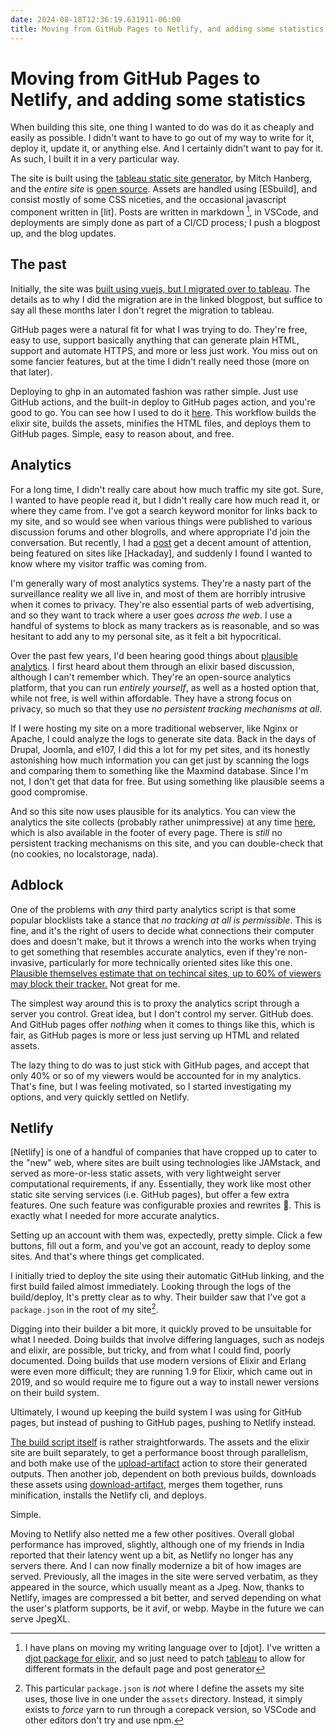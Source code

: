 ```yaml
---
date: 2024-08-18T12:36:19.631911-06:00
title: Moving from GitHub Pages to Netlify, and adding some statistics
---
```


# Moving from GitHub Pages to Netlify, and adding some statistics

When building this site, one thing I wanted to do was do it as cheaply and easily as possible. I didn't want to have to go out of my way to write for it, deploy it, update it, or anything else. And I certainly didn't want to pay for it. As such, I built it in a very particular way.

The site is built using the [tableau static site generator][tableau], by Mitch Hanberg, and the _entire site_ is [open source][gh]. Assets are handled using [ESbuild], and consist mostly of some CSS niceties, and the occasional javascript component written in [lit]. Posts are written in markdown [^1], in VSCode, and deployments are simply done as part of a CI/CD process; I push a blogpost up, and the blog updates.

[^1]: I have plans on moving my writing language over to [djot]. I've written a [djot package for elixir][xdjot], and so just need to patch [tableau] to allow for different formats in the default page and post generator

## The past

Initially, the site was [built using vuejs, but I migrated over to tableau](/blog/2023-11-14-migrating-to-tableau-ssg/). The details as to why I did the migration are in the linked blogpost, but suffice to say all these months later I don't regret the migration to tableau.

GitHub pages were a natural fit for what I was trying to do. They're free, easy to use, support basically anything that can generate plain HTML, support and automate HTTPS, and more or less just work. You miss out on some fancier features, but at the time I didn't really need those (more on that later).

Deploying to ghp in an automated fashion was rather simple. Just use GitHub actions, and the built-in deploy to GitHub pages action, and you're good to go. You can see how I used to do it [here](https://github.com/paradox460/pdx.su/blob/117a0c6fd35f160a5ec0a9702555d952078669c9/.github/workflows/ssg.yml). This workflow builds the elixir site, builds the assets, minifies the HTML files, and deploys them to GitHub pages. Simple, easy to reason about, and free.

## Analytics

For a long time, I didn't really care about how much traffic my site got. Sure, I wanted to have people read it, but I didn't really care how much read it, or where they came from. I've got a search keyword monitor for links back to my site, and so would see when various things were published to various discussion forums and other blogrolls, and where appropriate I'd join the conversation. But recently, I had a [post](/blog/2024-03-17-reading-my-electric-meter-with-rtlsdr/) get a decent amount of attention, being featured on sites like [Hackaday], and suddenly I found I wanted to know where my visitor traffic was coming from.

I'm generally wary of most analytics systems. They're a nasty part of the surveillance reality we all live in, and most of them are horribly intrusive when it comes to privacy. They're also essential parts of web advertising, and so they want to track where a user goes _across the web_. I use a handful of systems to block as many trackers as is reasonable, and so was hesitant to add any to my personal site, as it felt a bit hypocritical.

Over the past few years, I'd been hearing good things about [plausible analytics][plausible]. I first heard about them through an elixir based discussion, although I can't remember which. They're an open-source analytics platform, that you can run _entirely yourself_, as well as a hosted option that, while not free, is well within affordable. They have a strong focus on privacy, so much so that they use _no persistent tracking mechanisms at all_.

If I were hosting my site on a more traditional webserver, like Nginx or Apache, I could analyze the logs to generate site data. Back in the days of Drupal, Joomla, and e107, I did this a lot for my pet sites, and its honestly astonishing how much information you can get just by scanning the logs and comparing them to something like the Maxmind database. Since I'm not, I don't get that data for free. But using something like plausible seems a good compromise.

And so this site now uses plausible for its analytics. You can view the analytics the site collects (probably rather unimpressive) at any time [here](https://plausible.io/pdx.su/), which is also available in the footer of every page. There is _still_ no persistent tracking mechanisms on this site, and you can double-check that (no cookies, no localstorage, nada).

## Adblock

One of the problems with _any_ third party analytics script is that some popular blocklists take a stance that _no tracking at all is permissible_. This is fine, and it's the right of users to decide what connections their computer does and doesn't make, but it throws a wrench into the works when trying to get something that resembles accurate analytics, even if they're non-invasive, particularly for more technically oriented sites like this one. [Plausible themselves estimate that on techincal sites, up to 60% of viewers may block their tracker.](https://plausible.io/blog/google-analytics-adblockers-missing-data) Not great for me.

The simplest way around this is to proxy the analytics script through a server you control. Great idea, but I don't control my server. GitHub does. And GitHub pages offer _nothing_ when it comes to things like this, which is fair, as GitHub pages is more or less just serving up HTML and related assets.

The lazy thing to do was to just stick with GitHub pages, and accept that only 40% or so of my viewers would be accounted for in my analytics. That's fine, but I was feeling motivated, so I started investigating my options, and very quickly settled on Netlify.

## Netlify

[Netlify] is one of a handful of companies that have cropped up to cater to the "new" web, where sites are built using technologies like JAMstack, and served as more-or-less static assets, with very lightweight server computational requirements, if any. Essentially, they work like most other static site serving services (i.e. GitHub pages), but offer a few extra features. One such feature was configurable proxies and rewrites 👐. This is exactly what I needed for more accurate analytics.

Setting up an account with them was, expectedly, pretty simple. Click a few buttons, fill out a form, and you've got an account, ready to deploy some sites. And that's where things get complicated.

I initially tried to deploy the site using their automatic GitHub linking, and the first build failed almost immediately. Looking through the logs of the build/deploy, It's pretty clear as to why. Their builder saw that I've got a `package.json` in the root of my site[^2].

[^2]: This particular `package.json` is _not_ where I define the assets my site uses, those live in one under the `assets` directory. Instead, it simply exists to _force_ yarn to run through a corepack version, so VSCode and other editors don't try and use npm.

Digging into their builder a bit more, it quickly proved to be unsuitable for what I needed. Doing builds that involve differing languages, such as nodejs and elixir, are possible, but tricky, and from what I could find, poorly documented. Doing builds that use modern versions of Elixir and Erlang were even more difficult; they are running 1.9 for Elixir, which came out in 2019, and so would require me to figure out a way to install newer versions on their build system.

Ultimately, I wound up keeping the build system I was using for GitHub pages, but instead of pushing to GitHub pages, pushing to Netlify instead.

[The build script itself](https://github.com/paradox460/pdx.su/blob/3ee2b1a7e603911d084dd9d520d5798ed821d70f/.github/workflows/ssg.yml) is rather straightforwards. The assets and the elixir site are built separately, to get a performance boost through parallelism, and both make use of the [upload-artifact] action to store their generated outputs. Then another job, dependent on both previous builds, downloads these assets using [download-artifact], merges them together, runs minification, installs the Netlify cli, and deploys.

Simple.

Moving to Netlify also netted me a few other positives. Overall global performance has improved, slightly, although one of my friends in India reported that their latency went up a bit, as Netlify no longer has any servers there. And I can now finally modernize a bit of how images are served. Previously, all the images in the site were served verbatim, as they appeared in the source, which usually meant as a Jpeg. Now, thanks to Netlify, images are compressed a bit better, and served depending on what the user's platform supports, be it avif, or webp. Maybe in the future we can serve JpegXL.

[tableau]: https://github.com/elixir-tools/tableau
[gh]: https://github.com/paradox460/pdx.su
[xdjot]: https://github.com/paradox460/djot
[plausible]: https://plausible.io/
[upload-artifact]: https://github.com/actions/upload-artifact
[download-artifact]: https://github.com/actions/download-artifact
